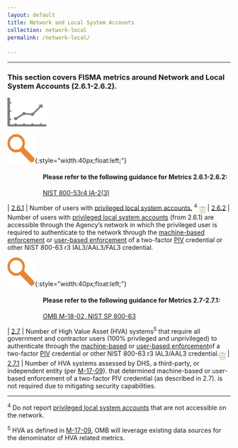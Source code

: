 ```yaml
---
layout: default
title: Network and Local System Accounts
collection: network-local
permalink: /network-local/

---
```

---
### This section covers FISMA metrics around Network and Local System Accounts (2.6.1-2.6.2).
<img src="../img/graph.png" alt="logo"/>

![focus logo](../img/focus.png){:style="width:40px;float:left;"}
<style>
div .usa-alert {background-color: #e1f3f8;}
div .usa-alert-text {
padding-left: 5rem; }
  </style>
  <div class="usa-alert">
  <div class="usa-alert-text"><H4>Please refer to the following guidance for Metrics 2.6.1-2.6.2:</H4>
<p>
 <a href="http://nvlpubs.nist.gov/nistpubs/SpecialPublications/NIST.SP.800-53r4.pdf"> NIST 800-53r4 IA-2(3)</a>
</p>
</div>
</div>

| [2.6.1](../network-local/collection-261) | Number of users with [privileged local system accounts.](../tools-tips/fisma-def) <sup>4</sup> <img src="../img/recycle.png" alt="Chart logo" style="width:3%" align="middle">
| [2.6.2](../network-local/collection-262) | Number of users with [privileged local system accounts](../tools-tips/fisma-def) (from 2.6.1) are accessible through the Agency’s network in which the privileged user is required to authenticate to the network through the [machine-based enforcement](../tools-tips/searchad-piv) or [user-based enforcement](../tools-tips/searchad-piv) of a two-factor [PIV](../tools-tips/fisma-def) credential or other NIST 800-63 r3 IAL3/AAL3/FAL3 credential.

![focus logo](../img/focus.png){:style="width:40px;float:left;"}
<style>
div .usa-alert {background-color: #e1f3f8;}
div .usa-alert-text {
padding-left: 5rem; }
  </style>
  <div class="usa-alert">
  <div class="usa-alert-text"><H4>Please refer to the following guidance for Metrics 2.7-2.7.1:</H4>
<p>
<a href="https://insidecybersecurity.com/sites/insidecybersecurity.com/files/documents/oct2017/cs2017_OMB.pdf"> OMB M-18-02, </a>
<a href="https://pages.nist.gov/800-63-3/"> NIST SP 800-63 </a>
</p>
</div>
</div>

| [2.7](../network-local/collection-27) | Number of High Value Asset (HVA) systems<sup>5</sup> that require all government and contractor users (100% privileged and unprivileged) to authenticate through the [machine-based](../tools-tips/searchad-piv) or [user-based enforcement](../tools-tips/searchad-piv)of a two-factor [PIV](../tools-tips/fisma-def) credential or other NIST 800-63 r3 IAL3/AAL3 credential.<img src="../img/recycle.png" alt="Chart logo" style="width:3%" align="middle">
| [2.7.1](../network-local/collection-271) | Number of HVA systems assessed by DHS, a third-party, or independent entity (per <a href="https://www.whitehouse.gov/sites/whitehouse.gov/files/omb/memoranda/2017/m-17-09.pdf"> M-17-09</a>). that determined machine-based or user-based enforcement of a two-factor PIV credential (as described in 2.7). is not required due to mitigating security capabilities.

---
<sup>4</sup> Do not report [privileged local system accounts](../tools-tips/fisma-def) that are not accessible on the network.

<sup>5</sup> HVA as defined in <a href="https://www.whitehouse.gov/sites/whitehouse.gov/files/omb/memoranda/2017/m-17-09.pdf"> M-17-09.</a> OMB will leverage existing data sources for the denominator of HVA related metrics.
